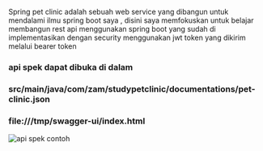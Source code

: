 Spring pet clinic adalah sebuah web service yang dibangun untuk mendalami ilmu spring boot saya , disini saya memfokuskan untuk belajar membangun rest api menggunakan spring boot yang sudah di implementasikan dengan security menggunakan jwt token yang dikirim melalui bearer token

### api spek dapat dibuka di dalam 
### src/main/java/com/zam/studypetclinic/documentations/pet-clinic.json
### file:///tmp/swagger-ui/index.html
![api spek contoh](https://ibb.co/vjvsm7T)